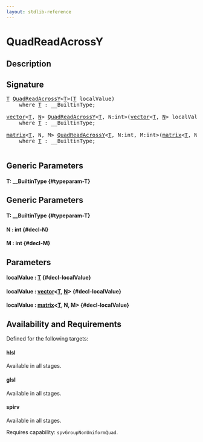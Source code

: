```yaml
---
layout: stdlib-reference
---
```


# QuadReadAcrossY

## Description





## Signature 

<pre>
<a href="/stdlib-reference/global-decls/QuadReadAcrossY#typeparam-T" class="code_type">T</a> <a href="/stdlib-reference/global-decls/QuadReadAcrossY">QuadReadAcrossY</a>&lt;<a href="/stdlib-reference/global-decls/QuadReadAcrossY#typeparam-T" class="code_type">T</a>&gt;(<a href="/stdlib-reference/global-decls/QuadReadAcrossY#typeparam-T" class="code_type">T</a> localValue)
    <span class='code_keyword'>where</span> <a href="/stdlib-reference/global-decls/QuadReadAcrossY#typeparam-T" class="code_type">T</a> : __BuiltinType;

<a href="/stdlib-reference/types/vector/index">vector</a>&lt;<a href="/stdlib-reference/types/vector/index#typeparam-T" class="code_type">T</a>, <a href="/stdlib-reference/types/vector/index#decl-N" class="code_var">N</a>&gt; <a href="/stdlib-reference/global-decls/QuadReadAcrossY">QuadReadAcrossY</a>&lt;<a href="/stdlib-reference/global-decls/QuadReadAcrossY#typeparam-T" class="code_type">T</a>, N:int&gt;(<a href="/stdlib-reference/types/vector/index">vector</a>&lt;<a href="/stdlib-reference/types/vector/index#typeparam-T" class="code_type">T</a>, <a href="/stdlib-reference/types/vector/index#decl-N" class="code_var">N</a>&gt; localValue)
    <span class='code_keyword'>where</span> <a href="/stdlib-reference/global-decls/QuadReadAcrossY#typeparam-T" class="code_type">T</a> : __BuiltinType;

<a href="/stdlib-reference/types/matrix/index">matrix</a>&lt;<a href="/stdlib-reference/types/matrix/T" class="code_type">T</a>, N, M&gt; <a href="/stdlib-reference/global-decls/QuadReadAcrossY">QuadReadAcrossY</a>&lt;<a href="/stdlib-reference/global-decls/QuadReadAcrossY#typeparam-T" class="code_type">T</a>, N:int, M:int&gt;(<a href="/stdlib-reference/types/matrix/index">matrix</a>&lt;<a href="/stdlib-reference/types/matrix/T" class="code_type">T</a>, N, M&gt; localValue)
    <span class='code_keyword'>where</span> <a href="/stdlib-reference/global-decls/QuadReadAcrossY#typeparam-T" class="code_type">T</a> : __BuiltinType;

</pre>

## Generic Parameters

#### T: \_\_BuiltinType {#typeparam-T}

## Generic Parameters

#### T: \_\_BuiltinType {#typeparam-T}
#### N  : int {#decl-N}
#### M  : int {#decl-M}

## Parameters

#### localValue  : [T](/stdlib-reference/global-decls/QuadReadAcrossY#typeparam-T) {#decl-localValue}
#### localValue  : [vector](/stdlib-reference/types/vector/index)\<[T](/stdlib-reference/types/vector/index#typeparam-T), [N](/stdlib-reference/types/vector/index#decl-N)\> {#decl-localValue}
#### localValue  : [matrix](/stdlib-reference/types/matrix/index)\<[T](/stdlib-reference/types/matrix/T), N, M\> {#decl-localValue}

## Availability and Requirements

Defined for the following targets:

#### hlsl
Available in all stages.

#### glsl
Available in all stages.

#### spirv
Available in all stages.

Requires capability: `spvGroupNonUniformQuad`.


